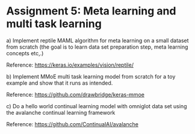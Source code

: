 # Assignment 5: Meta learning and multi task learning

a) Implement reptile MAML algorithm for meta learning on a small dataset from scratch (the goal is to learn data set preparation step, meta learning concepts etc,.)

Reference: https://keras.io/examples/vision/reptile/ 

b) Implement MMoE multi task learning model from scratch for a toy example and show that it runs as intended.

Reference: https://github.com/drawbridge/keras-mmoe

c) Do a hello world continual learning model with omniglot data set using the  avalanche continual learning framework 

Reference: https://github.com/ContinualAI/avalanche
